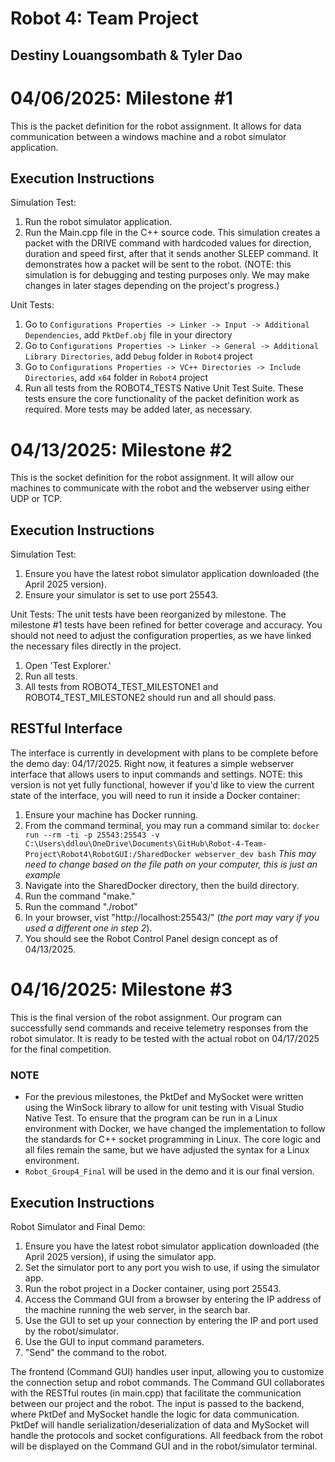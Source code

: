 # Robot 4: Team Project 
## Destiny Louangsombath & Tyler Dao 

# 04/06/2025: Milestone #1

This is the packet definition for the robot assignment. It allows for data communication between a windows machine and a robot simulator application. 

## Execution Instructions

Simulation Test:
1) Run the robot simulator application. 
2) Run the Main.cpp file in the C++ source code. 
This simulation creates a packet with the DRIVE command with hardcoded values for direction, duration and speed first, after that it sends another SLEEP command. It demonstrates how a packet will be sent to the robot. (NOTE: this simulation is for debugging and testing purposes only. We may make changes in later stages depending on the project's progress.)

Unit Tests: 
1) Go to `Configurations Properties -> Linker -> Input -> Additional Dependencies`, add `PktDef.obj` file in your directory
2) Go to `Configurations Properties -> Linker -> General -> Additional Library Directories`, add `Debug` folder in `Robot4` project
3) Go to `Configurations Properties -> VC++ Directories -> Include Directories`, add `x64` folder in `Robot4` project
4) Run all tests from the ROBOT4_TESTS Native Unit Test Suite. 
These tests ensure the core functionality of the packet definition work as required. More tests may be added later, as necessary. 

# 04/13/2025: Milestone #2

This is the socket definition for the robot assignment. It will allow our machines to communicate with the robot and the webserver using either UDP or TCP. 

## Execution Instructions 

Simulation Test:
1) Ensure you have the latest robot simulator application downloaded (the April 2025 version). 
2) Ensure your simulator is set to use port 25543.  

Unit Tests: 
The unit tests have been reorganized by milestone. The milestone #1 tests have been refined for better coverage and accuracy. You should not need to adjust the configuration properties, as we have linked the necessary files directly in the project. 

1) Open 'Test Explorer.'
2) Run all tests. 
3) All tests from ROBOT4_TEST_MILESTONE1 and ROBOT4_TEST_MILESTONE2 should run and all should pass. 

## RESTful Interface
The interface is currently in development with plans to be complete before the demo day: 04/17/2025. Right now, it features a simple webserver interface that allows users to input commands and settings. NOTE: this version is not yet fully functional, however if you'd like to view the current state of the interface, you will need to run it inside a Docker container: 

1) Ensure your machine has Docker running. 
2) From the command terminal, you may run a command similar to: 
`docker run --rm -ti -p 25543:25543 -v C:\Users\ddlou\OneDrive\Documents\GitHub\Robot-4-Team-Project\Robot4\RobotGUI:/SharedDocker webserver_dev bash`
*This may need to change based on the file path on your computer, this is just an example* 
3) Navigate into the SharedDocker directory, then the build directory. 
4) Run the command "make."
5) Run the command "./robot"
6) In your browser, vist "http://localhost:25543/" (*the port may vary if you used a different one in step 2*). 
7) You should see the Robot Control Panel design concept as of 04/13/2025. 

# 04/16/2025: Milestone #3

This is the final version of the robot assignment. Our program can successfully send commands and receive telemetry responses from the robot simulator. It is ready to be tested with the actual robot on 04/17/2025 for the final competition. 

### NOTE
- For the previous milestones, the PktDef and MySocket were written using the WinSock library to allow for unit testing with Visual Studio Native Test. To ensure that the program can be run in a Linux environment with Docker, we have changed the implementation to follow the standards for C++ socket programming in Linux. The core logic and all files remain the same, but we have adjusted the syntax for a Linux environment. 
- `Robot_Group4_Final` will be used in the demo and it is our final version.

## Execution Instructions 

Robot Simulator and Final Demo: 
1) Ensure you have the latest robot simulator application downloaded (the April 2025 version), if using the simulator app. 
2) Set the simulator port to any port you wish to use, if using the simulator app.
3) Run the robot project in a Docker container, using port 25543. 
4) Access the Command GUI from a browser by entering the IP address of the machine running the web server, in the search bar. 
5) Use the GUI to set up your connection by entering the IP and port used by the robot/simulator. 
6) Use the GUI to input command parameters. 
7) "Send" the command to the robot. 

The frontend (Command GUI) handles user input, allowing you to customize the connection setup and robot commands. The Command GUI collaborates with the RESTful routes (in main.cpp) that facilitate the communication between our project and the robot. The input is passed to the backend, where PktDef and MySocket handle the logic for data communication. PktDef will handle serialization/deserialization of data and MySocket will handle the protocols and socket configurations. All feedback from the robot will be displayed on the Command GUI and in the robot/simulator terminal. 
